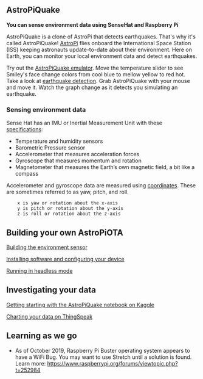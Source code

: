 ## AstroPiQuake

<b>You can sense environment data using SenseHat and Raspberry Pi</b>

AstroPiQuake is a clone of AstroPi that detects earthquakes.  That's why it's called AstroPiQuake!  [AstroPi](https://www.nasa.gov/mission_pages/station/research/experiments/2429.html) flies onboard the International Space Station (ISS) keeping astronauts update-to-date about their environment.  Here on Earth, you can monitor your local environment data and detect earthquakes.

Try out the [AstroPiQuake emulator](https://trinket.io/python/9c2e984979).  Move the temperature slider to see Smiley's face change colors from cool blue to mellow yellow to red hot.  Take a look at [earthquake detection](https://trinket.io/python/86417fad20).  Grab AstroPiQuake with your mouse and move it.  Watch the graph change as it detects you simulating an earthquake.

### Sensing environment data

Sense Hat has an IMU or Inertial Measurement Unit with these [specifications](SenseHatSpecs.md):

- Temperature and humidity sensors
- Barometric Pressure sensor
- Accelerometer that measures acceleration forces
- Gyroscope that measures momentum and rotation
- Magnetometer that measures the Earth’s own magnetic field, a bit like a compass

Accelerometer and gyroscope data are measured using [coordinates](https://en.wikipedia.org/wiki/Euler_angles).  These are sometimes referred to as yaw, pitch, and roll.

        x is yaw or rotation about the x-axis
        y is pitch or rotation about the y-axis
        z is roll or rotation about the z-axis


## Building your own AstroPiOTA

[Building the environment sensor](BuildIT.md)

[Installing software and configuring your device](InstallIT.md)

[Running in headless mode](Headless.md)


## Investigating your data

[Getting starting with the AstroPiQuake notebook on Kaggle](https://www.kaggle.com/nelsondata/astropiota-weather-los-angeles)

[Charting your data on ThingSpeak](https://thingspeak.com/channels/865101)

## Learning as we go

- As of October 2019, Raspberry Pi Buster operating system appears to have a WiFi Bug.  You may want to use Stretch until a solution is found.  Learn more:  https://www.raspberrypi.org/forums/viewtopic.php?t=252984
